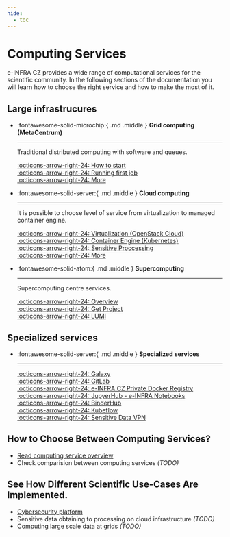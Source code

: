 ```yaml
---
hide:
  - toc
---
```


# Computing Services

e-INFRA CZ provides a wide range of computational services for the scientific community. In the following sections of the documentation you will learn how to choose the right service and how to make the most of it.

## Large infrastrucures

<div class="grid cards" markdown>

-   :fontawesome-solid-microchip:{ .md .middle } __Grid computing (MetaCentrum)__

    ---

    Traditional distributed computing with software and queues.

    [:octicons-arrow-right-24: How to start](./grid/)   
    [:octicons-arrow-right-24: Running first job](./grid/)   
    [:octicons-arrow-right-24: More](./grid/)   

-   :fontawesome-solid-server:{ .md .middle } __Cloud computing__

    ---

    It is possible to choose level of service from virtualization to managed container engine.

    [:octicons-arrow-right-24: Virtualization (OpenStack Cloud)](./openstack/)   
    [:octicons-arrow-right-24: Container Engine (Kubernetes)](./kubernetes/)   
    [:octicons-arrow-right-24: Sensitive Proccessing](./sensitive/)   
    [:octicons-arrow-right-24: More](./concepts/)

-   :fontawesome-solid-atom:{ .md .middle } __Supercomputing__

    ---

    Supercomputing centre services.

    [:octicons-arrow-right-24: Overview](./supercomputing/)   
    [:octicons-arrow-right-24: Get Project](./supercomputing/general/applying-for-resources/)   
    [:octicons-arrow-right-24: LUMI](https://docs.lumi-supercomputer.eu/)   

</div>

## Specialized services

<div class="grid cards" markdown>

-   :fontawesome-solid-server:{ .md .middle } __Specialized services__

    ---

    <!-- It is possible to choose level of service from virtualization to managed container engine. -->

    [:octicons-arrow-right-24: Galaxy](https://wiki.metacentrum.cz/wiki/Galaxy#RepeatExplorer_Galaxy)   
    [:octicons-arrow-right-24: GitLab](https://gitlab.ics.muni.cz)   
    [:octicons-arrow-right-24: e-INFRA CZ Private Docker Registry](https://hub.cerit.io)   
    [:octicons-arrow-right-24: JupyerHub - e-INFRA Notebooks](./jupyterhub/)   
    [:octicons-arrow-right-24: BinderHub](./binderhub/)   
    [:octicons-arrow-right-24: Kubeflow](./kubeflow/)   
    [:octicons-arrow-right-24: Sensitive Data VPN](./secure-vpn/)   

</div>


## How to Choose Between Computing Services?

- [Read computing service overview](./concepts/)
- Check comparision between computing services _(TODO)_

## See How Different Scientific Use-Cases Are Implemented.

- [Cybersecurity platform](./concepts/use-cases/muni-kypo)
- Sensitive data obtaining to processing on cloud infrastructure _(TODO)_
- Computing large scale data at grids _(TODO)_

